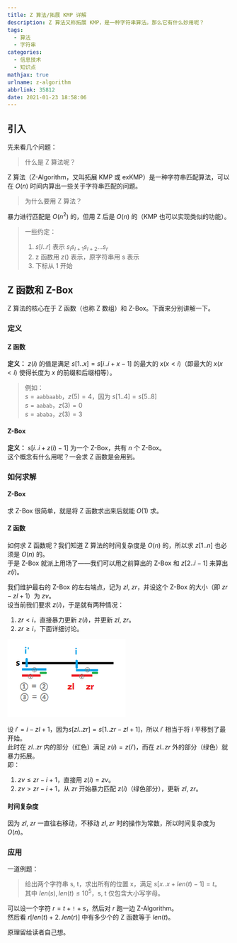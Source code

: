 ```yaml
---
title: Z 算法/拓展 KMP 详解
description: Z 算法又称拓展 KMP，是一种字符串算法。那么它有什么妙用呢？
tags:
  - 算法
  - 字符串
categories:
  - 信息技术
  - 知识点
mathjax: true
urlname: z-algorithm
abbrlink: 35812
date: 2021-01-23 18:58:06
---
```


## 引入

先来看几个问题：

> 什么是 Z 算法呢？

Z 算法（Z-Algorithm，又叫拓展 KMP 或 exKMP）是一种字符串匹配算法，可以在 $O(n)$ 时间内算出一些关于字符串匹配的问题。

> 为什么要用 Z 算法？

暴力进行匹配是 $O(n^2)$ 的，但用 Z 后是 $O(n)$ 的（KMP 也可以实现类似的功能）。

> 一些约定：
>
> 1. $s[l .. r]$ 表示 $s_ls_{l + 1}s_{l + 2} ... s_r$
> 2. z 函数用 $z()$ 表示，原字符串用 s 表示
> 3. 下标从 1 开始

## Z 函数和 Z-Box

Z 算法的核心在于 Z 函数（也称 Z 数组）和 Z-Box。下面来分别讲解一下。

### 定义

#### Z 函数

**定义：** $z(i)$ 的值是满足 $s[1 .. x] = s[i .. i + x - 1]$ 的最大的 $x (x < i)$（即最大的 $x (x < i)$ 使得长度为 $x$ 的前缀和后缀相等）。

> 例如：  
> $s = \texttt{aabbaabb}$，$z(5) = 4$，因为 $s[1 .. 4] = s[5 .. 8]$  
> $s = \texttt{aabab}$，$z(3) = 0$  
> $s = \texttt{ababa}$，$z(3) = 3$

#### Z-Box

**定义：** $s[i .. i + z(i) - 1]$ 为一个 Z-Box，共有 $n$ 个 Z-Box。  
这个概念有什么用呢？一会求 Z 函数是会用到。

### 如何求解

#### Z-Box

求 Z-Box 很简单，就是将 Z 函数求出来后就能 $O(1)$ 求。

#### Z 函数

如何求 Z 函数呢？我们知道 Z 算法的时间复杂度是 $O(n)$ 的，所以求 $z[1 .. n]$ 也必须是 $O(n)$ 的。  
于是 Z-Box 就派上用场了——我们可以用之前算出的 Z-Box 和 $z[2 .. i - 1]$ 来算出 $z(i)$。

我们维护最右的 Z-Box 的左右端点，记为 $zl$, $zr$，并设这个 Z-Box 的大小（即 $zr - zl + 1$）为 $zv$。  
设当前我们要求 $z(i)$，于是就有两种情况：

1. $zr < i$，直接暴力更新 $z(i)$，并更新 $zl$, $zr$。
2. $zr \ge i$，下面详细讨论。

![Z 函数更新](Z-算法详解/Z-函数更新.png)

设 $i' = i - zl + 1$，因为$s[zl .. zr] = s[1 .. zr-zl+1]$，所以 $i'$ 相当于将 $i$ 平移到了最开始。  
此时在 $zl .. zr$ 内的部分（红色）满足 $z(i) = z(i')$，而在 $zl .. zr$ 外的部分（绿色）就暴力拓展。  
即：

1. $zv \le zr - i + 1$，直接用 $z(i) = zv$。
2. $zv > zr - i + 1$，从 $zr$ 开始暴力匹配 $z(i)$（绿色部分），更新 $zl$, $zr$。

#### 时间复杂度

因为 $zl$, $zr$ 一直往右移动，不移动 $zl, zr$ 时的操作为常数，所以时间复杂度为 $O(n)$。

### 应用

一道例题：

> 给出两个字符串 s, t，求出所有的位置 x，满足 $s[x .. x + len(t) - 1] = t$。  
> 其中 $len(s), len(t) \le 10^5$，s, t 仅包含大小写字母。

可以设一个字符 $r = t + \texttt{!} + s$，然后对 $r$ 跑一边 Z-Algorithm。  
然后看 $r[len(t) + 2 .. len(r)]$ 中有多少个的 Z 函数等于 $len(t)$。

原理留给读者自己想。
